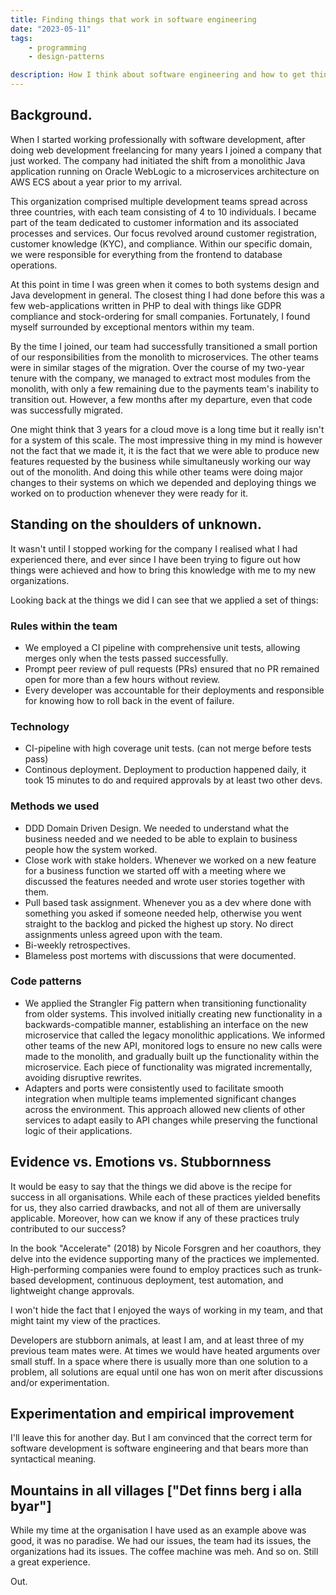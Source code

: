 ```yaml
---
title: Finding things that work in software engineering
date: "2023-05-11"
tags: 
    - programming
    - design-patterns

description: How I think about software engineering and how to get things working smoothly, and why I think about them.
---
```


## Background.
When I started working professionally with software development, after doing web development freelancing for many years I joined a company that just worked. The company had initiated the shift from a monolithic Java application running on Oracle WebLogic to a microservices architecture on AWS ECS about a year prior to my arrival.

This organization comprised multiple development teams spread across three countries, with each team consisting of 4 to 10 individuals. I became part of the team dedicated to customer information and its associated processes and services. Our focus revolved around customer registration, customer knowledge (KYC), and compliance. Within our specific domain, we were responsible for everything from the frontend to database operations.

At this point in time I was green when it comes to both systems design and Java development in general. The closest thing I had done before this was a few web-applications written in PHP to deal with things like GDPR compliance and stock-ordering for small companies. Fortunately, I found myself surrounded by exceptional mentors within my team.

By the time I joined, our team had successfully transitioned a small portion of our responsibilities from the monolith to microservices. The other teams were in similar stages of the migration. Over the course of my two-year tenure with the company, we managed to extract most modules from the monolith, with only a few remaining due to the payments team's inability to transition out. However, a few months after my departure, even that code was successfully migrated.

One might think that 3 years for a cloud move is a long time but it really isn't for a system of this scale. The most impressive thing in my mind is however not the fact that we made it, it is the fact that we were able to produce new features requested by the business while simultaneusly working our way out of the monolith. And doing this while other teams were doing major changes to their systems on which we depended and deploying things we worked on to production whenever they were ready for it.

## Standing on the shoulders of unknown.
It wasn't until I stopped working for the company I realised what I had experienced there, and ever since I have been trying to figure out how things were achieved and how to bring this knowledge with me to my new organizations.

Looking back at the things we did I can see that we applied a set of things:

### Rules within the team
- We employed a CI pipeline with comprehensive unit tests, allowing merges only when the tests passed successfully.
- Prompt peer review of pull requests (PRs) ensured that no PR remained open for more than a few hours without review.
- Every developer was accountable for their deployments and responsible for knowing how to roll back in the event of failure.

### Technology
- CI-pipeline with high coverage unit tests. (can not merge before tests pass)
- Continous deployment. Deployment to production happened daily, it took 15 minutes to do and required approvals by at least two other devs.

### Methods we used
- DDD Domain Driven Design. We needed to understand what the business needed and we needed to be able to explain to business people how the system worked.
- Close work with stake holders. Whenever we worked on a new feature for a business function we started off with a meeting where we discussed the features needed and wrote user stories together with them.
- Pull based task assignment. Whenever you as a dev where done with something you asked if someone needed help, otherwise you went straight to the backlog and picked the highest up story. No direct assignments unless agreed upon with the team.
- Bi-weekly retrospectives.
- Blameless post mortems with discussions that were documented.

### Code patterns
- We applied the Strangler Fig pattern when transitioning functionality from older systems. This involved initially creating new functionality in a backwards-compatible manner, establishing an interface on the new microservice that called the legacy monolithic applications. We informed other teams of the new API, monitored logs to ensure no new calls were made to the monolith, and gradually built up the functionality within the microservice. Each piece of functionality was migrated incrementally, avoiding disruptive rewrites.
- Adapters and ports were consistently used to facilitate smooth integration when multiple teams implemented significant changes across the environment. This approach allowed new clients of other services to adapt easily to API changes while preserving the functional logic of their applications.


## Evidence vs. Emotions vs. Stubbornness
It would be easy to say that the things we did above is the recipe for success in all organisations. While each of these practices yielded benefits for us, they also carried drawbacks, and not all of them are universally applicable. Moreover, how can we know if any of these practices truly contributed to our success?

In the book "Accelerate" (2018) by Nicole Forsgren and her coauthors, they delve into the evidence supporting many of the practices we implemented. High-performing companies were found to employ practices such as trunk-based development, continuous deployment, test automation, and lightweight change approvals.

I won't hide the fact that I enjoyed the ways of working in my team, and that might taint my view of the practices.

Developers are stubborn animals, at least I am, and at least three of my previous team mates were. At times we would have heated arguments over small stuff. In a space where there is usually more than one solution to a problem, all solutions are equal until one has won on merit after discussions and/or experimentation.


## Experimentation and empirical improvement

I'll leave this for another day. But I am convinced that the correct term for software development is software engineering and that bears more than syntactical meaning.


## Mountains in all villages ["Det finns berg i alla byar"]
While my time at the organisation I have used as an example above was good, it was no paradise. We had our issues, the team had its issues, the organizations had its issues. The coffee machine was meh. And so on. Still a great experience.


Out.
